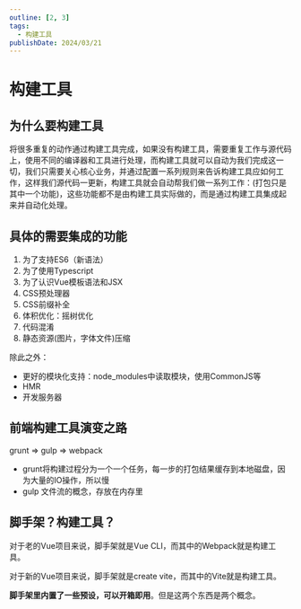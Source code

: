 ```yaml
---
outline: [2, 3]
tags: 
  - 构建工具
publishDate: 2024/03/21
---
```


# 构建工具

## 为什么要构建工具

将很多重复的动作通过构建工具完成，如果没有构建工具，需要重复工作与源代码上，使用不同的编译器和工具进行处理，而构建工具就可以自动为我们完成这一切，我们只需要关心核心业务，并通过配置一系列规则来告诉构建工具应如何工作，这样我们源代码一更新，构建工具就会自动帮我们做一系列工作：(打包只是其中一个功能)，这些功能都不是由构建工具实际做的，而是通过构建工具集成起来并自动化处理。

## 具体的需要集成的功能
1. 为了支持ES6（新语法）
2. 为了使用Typescript
3. 为了认识Vue模板语法和JSX
4. CSS预处理器
5. CSS前缀补全
6. 体积优化：摇树优化
7. 代码混淆
8. 静态资源(图片，字体文件)压缩

除此之外：

- 更好的模块化支持：node_modules中读取模块，使用CommonJS等
- HMR
- 开发服务器

## 前端构建工具演变之路

grunt ⇒ gulp ⇒ webpack

- grunt将构建过程分为一个一个任务，每一步的打包结果缓存到本地磁盘，因为大量的IO操作，所以慢
- gulp 文件流的概念，存放在内存里

## 脚手架？构建工具？

对于老的Vue项目来说，脚手架就是Vue CLI，而其中的Webpack就是构建工具。

对于新的Vue项目来说，脚手架就是create vite，而其中的Vite就是构建工具。

**脚手架里内置了一些预设，可以开箱即用**。但是这两个东西是两个概念。